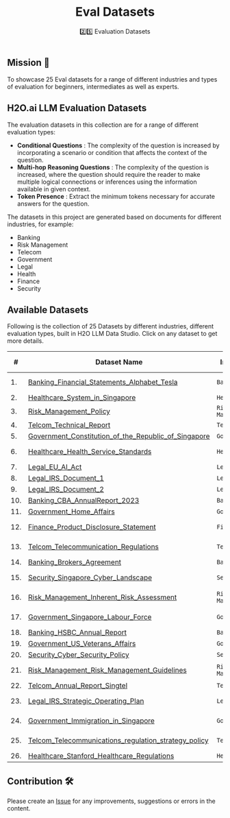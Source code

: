 <div align='center'>

<h1>Eval Datasets </h1>
2️⃣5️⃣ Evaluation Datasets

<br>
<br>
</div>

## Mission 🚀
To showcase 25 Eval datasets for a range of different industries and types of evaluation for beginners, intermediates as well as experts.



<!-- ## H2O.ai LLM eval Datasets 

H2O Evals is a collection of Large Language Model datasets for a range of different industries and types of evaluation. The evaluation datasets were generated based on a set of documents within each of the different domains. The datasets have been prepared in a way so they can be used to evaluation both LLM and RAG systems. For each evaluation set, metadata is also attached to let you know the documents used. The format of these datasets allow automatic ingestion to H2O Eval Studio to run your own evaluation. 

These datasets were generated using LLM DataStudio which can also be utilized to help you develop your own evaluation datasets.   -->


## H2O.ai LLM Evaluation Datasets 

The evaluation datasets in this collection are for a range of different evaluation types: 

- **Conditional Questions** : The complexity of the question is increased by incorporating a scenario or condition that affects the context of the question.
- **Multi-hop Reasoning Questions** : The complexity of the question is increased, where the question should require the reader to make multiple logical connections or inferences using the information available in given context.
- **Token Presence** : Extract the minimum tokens necessary for accurate answers for the question.

The datasets in this project are generated based on documents for different industries, for example:

- Banking
- Risk Management
- Telecom
- Government
- Legal
- Health
- Finance
- Security

## Available Datasets

Following is the collection of 25 Datasets by different industries, different evaluation types, built in H2O LLM Data Studio. Click on any dataset to get more details.

| # | Dataset Name      | Industry | Sub Industry | No of Entries | Prompt Type |
|---| -------------- | --------- | -------------- | ----- | ----- |
| 1. | [Banking_Financial_Statements_Alphabet_Tesla](https://github.com/h2oai/h2o-evals/tree/main/catalog/Banking_Financial_Statements_Alphabet_Tesla)| `Banking` | Company financial statement | 520 | RAG |
| 2. | [Healthcare_System_in_Singapore](https://github.com/h2oai/h2o-evals/tree/main/catalog/Healthcare_System_in_Singapore)| `Health` | Health | 97 | RAG |
| 3. | [Risk_Management_Policy](https://github.com/h2oai/h2o-evals/tree/main/catalog/Risk_Management_Policy)| `Risk Management` | Risk Management | 160 | RAG |
| 4. | [Telcom_Technical_Report](https://github.com/h2oai/h2o-evals/tree/main/catalog/Telcom_Technical_Report)| `Telecom` | Technical Report | 130 | RAG |
| 5. | [Government_Constitution_of_the_Republic_of_Singapore](https://github.com/h2oai/h2o-evals/tree/main/catalog/Government_Constitution_of_the_Republic_of_Singapore)| `Government` | Government | 160 | RAG |
| 6. | [Healthcare_Health_Service_Standards](https://github.com/h2oai/h2o-evals/tree/main/catalog/Healthcare_Health_Service_Standards)| `Health` | Health Service Standards | 82 | RAG |
| 7. | [Legal_EU_AI_Act](https://github.com/h2oai/h2o-evals/tree/main/catalog/Legal_EU_AI_Act)| `Legal` | EU AI Act | 143 | RAG |
| 8. | [Legal_IRS_Document_1](https://github.com/h2oai/h2o-evals/tree/main/catalog/Legal_IRS_Document_1)| `Legal` | IRS Filing Policy | 145 | RAG |
| 9. | [Legal_IRS_Document_2](https://github.com/h2oai/h2o-evals/tree/main/catalog/Legal_IRS_Document_2)| `Legal` | IRS Filing Policy | 126 | RAG |
| 10. | [Banking_CBA_AnnualReport_2023](https://github.com/h2oai/h2o-evals/tree/main/catalog/Banking_CBA_AnnualReport_2023)| `Banking` | Annual Report | 120 | RAG |
| 11. | [Government_Home_Affairs](https://github.com/h2oai/h2o-evals/tree/main/catalog/Government_Home_Affairs)| `Government` | Home Affairs | 116 | RAG |
| 12. | [Finance_Product_Disclosure_Statement](https://github.com/h2oai/h2o-evals/tree/main/catalog/Finance_Product_Disclosure_Statement)| `Finance` | Product Disclosure Statement | 123 | RAG |
| 13. | [Telcom_Telecommunication_Regulations](https://github.com/h2oai/h2o-evals/tree/main/catalog/Telcom_Telecommunication_Regulations)| `Telecom` | Telecommunications Regulations | 114 | RAG |
| 14. | [Banking_Brokers_Agreement](https://github.com/h2oai/h2o-evals/tree/main/catalog/Banking_Brokers_Agreement)| `Banking` | Brokers Agreement | 58 | RAG |
| 15. | [Security_Singapore_Cyber_Landscape](https://github.com/h2oai/h2o-evals/tree/main/catalog/Security_Singapore_Cyber_Landscape)| `Security` | Singapore Cyber Landscape | 104 | RAG |
| 16. | [Risk_Management_Inherent_Risk_Assessment](https://github.com/h2oai/h2o-evals/tree/main/catalog/Risk_Management_Inherent_Risk_Assessment)| `Risk Management` | Inherent Risk Assessment | 116 | RAG |
| 17. | [Government_Singapore_Labour_Force](https://github.com/h2oai/h2o-evals/tree/main/catalog/Government_Singapore_Labour_Force)| `Government` | Singapore Labour Force | 113 | RAG |
| 18. | [Banking_HSBC_Annual_Report](https://github.com/h2oai/h2o-evals/tree/main/catalog/Banking_HSBC_Annual_Report)| `Banking` | Annual Report | 121 | RAG |
| 19. | [Government_US_Veterans_Affairs](https://github.com/h2oai/h2o-evals/tree/main/catalog/Government_US_Veterans_Affairs)| `Government` | Veterans Affairs | 121 | RAG |
| 20. | [Security_Cyber_Security_Policy](https://github.com/h2oai/h2o-evals/tree/main/catalog/Security_Cyber_Security_Policy)| `Security` | Cyber Security | 125 | RAG |
| 21. | [Risk_Management_Risk_Management_Guidelines](https://github.com/h2oai/h2o-evals/tree/main/catalog/Risk_Management_Risk_Management_Guidelines)| `Risk Management` | Risk Management Guidelines | 123 | RAG |
| 22. | [Telcom_Annual_Report_Singtel](https://github.com/h2oai/h2o-evals/tree/main/catalog/Telcom_Annual_Report_Singtel)| `Telecom` | Annual Report | 153 | RAG |
| 23. | [Legal_IRS_Strategic_Operating_Plan](https://github.com/h2oai/h2o-evals/tree/main/catalog/Legal_IRS_Strategic_Operating_Plan)| `Legal` | IRS Strategic Operating Plan | 128 | RAG |
| 24. | [Government_Immigration_in_Singapore](https://github.com/h2oai/h2o-evals/tree/main/catalog/Government_Immigration_in_Singapore)| `Government` | Immigration in Singapore | 122 | RAG |
| 25. | [Telcom_Telecommunications_regulation_strategy_policy](https://github.com/h2oai/h2o-evals/tree/main/catalog/Telcom_Telecommunications_regulation_strategy_policy)| `Telecom` | Telecommunications Regulations | 116 | RAG |
| 26. | [Healthcare_Stanford_Healthcare_Regulations](https://github.com/h2oai/h2o-evals/tree/main/catalog/Healthcare_Stanford_Healthcare_Regulations)| `Health` | Health Regulations | 114 | RAG |

## Contribution 🛠️
Please create an [Issue](https://github.com/h2oai/h2o-evals/issues) for any improvements, suggestions or errors in the content.